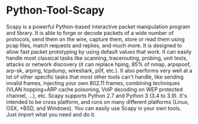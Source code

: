 # Python-Tool-Scapy
Scapy is a powerful Python-based interactive packet manipulation program and library.  It is able to forge or decode packets of a wide number of protocols, send them on the wire, capture them, store or read them using pcap files, match requests and replies, and much more. It is designed to allow fast packet prototyping by using default values that work.  It can easily handle most classical tasks like scanning, tracerouting, probing, unit tests, attacks or network discovery (it can replace hping, 85% of nmap, arpspoof, arp-sk, arping, tcpdump, wireshark, p0f, etc.). It also performs very well at a lot of other specific tasks that most other tools can't handle, like sending invalid frames, injecting your own 802.11 frames, combining techniques (VLAN hopping+ARP cache poisoning, VoIP decoding on WEP protected channel, ...), etc.  Scapy supports Python 2.7 and Python 3 (3.4 to 3.9). It's intended to be cross platform, and runs on many different platforms (Linux, OSX, *BSD, and Windows).
You can easily use Scapy in your own tools. Just import what you need and do it.

